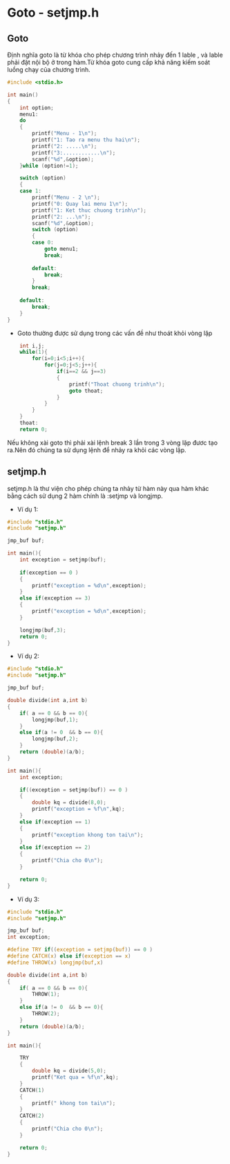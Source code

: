  
# Goto - setjmp.h

## Goto

Định nghĩa goto là từ khóa cho phép chương trình nhảy đến 1 lable , và lable phải đặt nội bộ ở trong hàm.Từ khóa goto cung cấp khả năng kiếm soát luồng chạy của chương trình.
```c
#include <stdio.h>

int main()
{
    int option;
    menu1: 
    do
    {
        printf("Menu - 1\n");
        printf("1: Tao ra menu thu hai\n");
        printf("2: .....\n");
        printf("3:............\n");
        scanf("%d",&option);
    }while (option!=1);

    switch (option)
    {
    case 1:
        printf("Menu - 2 \n");
        printf("0: Quay lai menu 1\n");
        printf("1: Ket thuc chuong trinh\n");
        printf("2: ...\n");
        scanf("%d",&option);
        switch (option)
        {
        case 0:
            goto menu1;
            break;
        
        default:
            break;
        }
        break;
    
    default:
        break;
    }  
}
```

- Goto thường được sử dụng trong các vấn đề như thoát khỏi vòng lặp
```c
    int i,j;
    while(1){
        for(i=0;i<5;i++){
            for(j=0;j<5;j++){
                if(i==2 && j==3)
                {
                    printf("Thoat chuong trinh\n");
                    goto thoat;
                }
            }
        }
    }
    thoat:
    return 0;
```
Nếu không xài goto thì phải xài lệnh break 3 lần trong 3 vòng lặp đươc tạo ra.Nên đó chúng ta sử dụng lệnh để nhảy ra khỏi các vòng lặp.
## setjmp.h

setjmp.h là thư viện cho phép chúng ta nhảy từ hàm này qua hàm khác bằng cách sử dụng 2 hàm chính là :setjmp và longjmp.

- Ví dụ 1:
```c
#include "stdio.h"
#include "setjmp.h"

jmp_buf buf;

int main(){
    int exception = setjmp(buf);
    
    if(exception == 0 )
    {
        printf("exception = %d\n",exception);
    }
    else if(exception == 3)
    {
        printf("exception = %d\n",exception);
    }

    longjmp(buf,3);
    return 0;
}
```
- Ví dụ 2:

```c
#include "stdio.h"
#include "setjmp.h"

jmp_buf buf;

double divide(int a,int b)
{
    if( a == 0 && b == 0){
        longjmp(buf,1);   
    }
    else if(a != 0  && b == 0){
        longjmp(buf,2);
    }
    return (double)(a/b);
}

int main(){
    int exception;

    if((exception = setjmp(buf)) == 0 )
    {
        double kq = divide(8,0);
        printf("exception = %f\n",kq);
    }
    else if(exception == 1)
    {
        printf("exception khong ton tai\n");
    }
    else if(exception == 2)
    {
        printf("Chia cho 0\n");
    }

    return 0;
}
```
- Ví dụ 3:
```c
#include "stdio.h"
#include "setjmp.h"

jmp_buf buf;
int exception;

#define TRY if((exception = setjmp(buf)) == 0 )
#define CATCH(x) else if(exception == x)
#define THROW(x) longjmp(buf,x)

double divide(int a,int b)
{
    if( a == 0 && b == 0){
        THROW(1);   
    }
    else if(a != 0  && b == 0){
        THROW(2);
    }
    return (double)(a/b);
}

int main(){

    TRY
    {
        double kq = divide(5,0);
        printf("Ket qua = %f\n",kq);
    }
    CATCH(1)
    {
        printf(" khong ton tai\n");
    }
    CATCH(2)
    {
        printf("Chia cho 0\n");
    }

    return 0;
}
```

